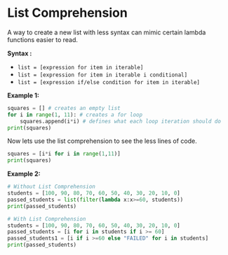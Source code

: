 # **List Comprehension**
A way to create a new list with less syntax can mimic certain lambda functions easier to read.

**Syntax :** 
* `list = [expression for item in iterable]`
* `list = [expression for item in iterable i conditional]`
* `list = [expression if/else condition for item in iterable]`

**Example 1:**
```py
squares = [] # creates an empty list
for i in range(1, 11): # creates a for loop
	squares.append(i*i) # defines what each loop iteration should do
print(squares)
```

Now lets use the list comprehension to see the less lines of code.

```py
squares = [i*i for i in range(1,11)]
print(squares)
```

**Example 2:**
```py
# Without List Comprehension
students = [100, 90, 80, 70, 60, 50, 40, 30, 20, 10, 0]
passed_students = list(filter(lambda x:x>=60, students))
print(passed_students)

# With List Comprehension
students = [100, 90, 80, 70, 60, 50, 40, 30, 20, 10, 0]
passed_students = [i for i in students if i >= 60]
passed_students1 = [i if i >=60 else "FAILED" for i in students]
print(passed_students)
```